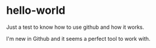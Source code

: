 # hello-world
Just a test to know how to use github and how it works.

I'm new in Github and it seems a perfect tool to work with.

